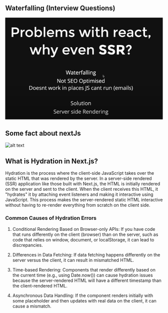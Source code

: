 ## Waterfalling (Interview Questions)
![alt text](images/image3.png)


## Some fact about nextJs
![alt text](image/image4.png)

## What is Hydration in Next.js?

Hydration is the process where the client-side JavaScript takes over the static HTML that was rendered by the server. In a server-side rendered (SSR) application like those built with Next.js, the HTML is initially rendered on the server and sent to the client. When the client receives this HTML, it "hydrates" it by attaching event listeners and making it interactive using JavaScript. This process makes the server-rendered static HTML interactive without having to re-render everything from scratch on the client side.

### Common Causes of Hydration Errors

1. Conditional Rendering Based on Browser-only APIs: If you have code that runs differently on the client (browser) than on the server, such as code that relies on window, document, or localStorage, it can lead to discrepancies.

2. Differences in Data Fetching: If data fetching happens differently on the server versus the client, it can result in mismatched HTML.

3. Time-based Rendering: Components that render differently based on the current time (e.g., using Date.now()) can cause hydration issues because the server-rendered HTML will have a different timestamp than the client-rendered HTML.

4. Asynchronous Data Handling: If the component renders initially with some placeholder and then updates with real data on the client, it can cause a mismatch.